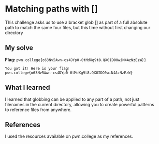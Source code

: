 # Matching paths with []
This challenge asks us to use a bracket glob [] as part of a full absolute path to match the same four files, but this time without first changing our directory

## My solve
**Flag:** `pwn.college{o63Nv5Awn-cs4DYp0-0tMdXg9t8.QX0IDO0wiN4AzNzEzW}}`

```hacker@globbing~matching-paths-with-:~$ /challenge/run /challenge/files/file_[bash]
You got it! Here is your flag!
pwn.college{o63Nv5Awn-cs4DYp0-0tMdXg9t8.QX0IDO0wiN4AzNzEzW}

```

## What I learned
I learned that globbing can be applied to any part of a path, not just filenames in the current directory, allowing you to create powerful patterns to reference files from anywhere.

## References 
I used the resources available on pwn.college as my references.
